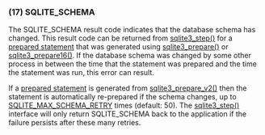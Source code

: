 ### (17\) SQLITE\_SCHEMA



 The SQLITE\_SCHEMA result code indicates that the database schema
 has changed. This result code can be returned from [sqlite3\_step()](c3ref/step.html) for
 a [prepared statement](c3ref/stmt.html) that was generated using [sqlite3\_prepare()](c3ref/prepare.html) or
 [sqlite3\_prepare16()](c3ref/prepare.html). If the database schema was changed by some other
 process in between the time that the statement was prepared and the time
 the statement was run, this error can result.
 
 If a [prepared statement](c3ref/stmt.html) is generated from [sqlite3\_prepare\_v2()](c3ref/prepare.html) then
 the statement is automatically re\-prepared if the schema changes, up to
 [SQLITE\_MAX\_SCHEMA\_RETRY](compile.html#max_schema_retry) times (default: 50\). The [sqlite3\_step()](c3ref/step.html)
 interface will only return SQLITE\_SCHEMA back to the application if 
 the failure persists after these many retries.




